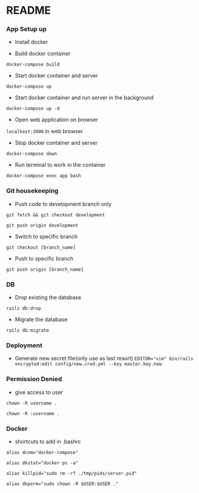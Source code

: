 # README


### App Setup up

* Install docker

* Build docker container

`docker-compose build`

* Start docker container and server

`docker-compose up`

* Start docker container and run server in the background

`docker-compose up -d`

* Open web application on browser

`localhost:3000` in web browser

* Stop docker container and server

`docker-compose down`

* Run terminal to work in the container

`docker-compose exec app bash`


### Git housekeeping

* Push code to development branch only

`git fetch && git checkout development`

`git push origin development`

* Switch to specific branch

`git checkout [branch_name]`

* Push to specific branch 

`git push origin [branch_name]`


### DB
* Drop existing the database

`rails db:drop`

* Migrate the database

`rails db:migrate`


### Deployment
* Generate new secret file(only use as last resort)
`EDITOR="vim" bin/rails encrypted:edit config/new.cred.yml --key master.key.new`

### Permission Denied
* give access to user

`chown -R username .`

`chown -R :username .`

### Docker ###
* shortcuts to add in .bashrc 

`alias dcom="docker-compose"`

`alias dkstat="docker ps -a"`

`alias killpid="sudo rm -rf ./tmp/pids/server.pid"`

`alias dkperm="sudo chown -R $USER:$USER ."`
            
